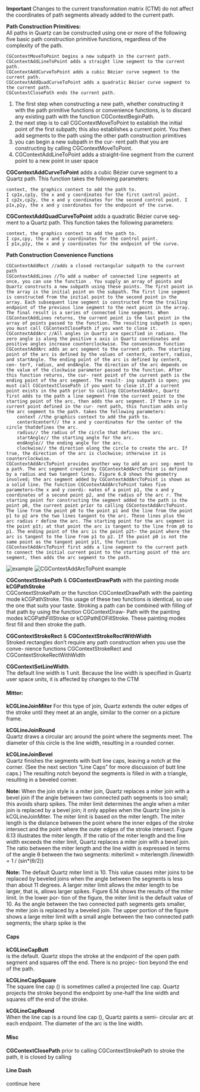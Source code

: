**Important**
Changes to the current transformation matrix (CTM) do not affect the coordinates of path segments already added to the current path.

**Path Construction Primitives:**  
All paths in Quartz can be constructed using one or more of the following five basic path construction primitive functions, regardless of the complexity of the path.
```
CGContextMoveToPoint begins a new subpath in the current path.
CGContextAddLineToPoint adds a straight line segment to the current path.
CGContextAddCurveToPoint adds a cubic Bézier curve segment to the current path.
CGContextAddQuadCurveToPoint adds a quadratic Bézier curve segment to the current path.
CGContextClosePath ends the current path.
```

1. The first step when constructing a new path, whether constructing it with the path primitive functions or convenience functions, is to discard any existing path with the function CGContextBeginPath.
2. the next step is to call CGContextMoveToPoint to establish the initial point of the first subpath; this also establishes a current point. You then add segments to the path using the other path construction primitives
3. you can begin a new subpath in the cur- rent path that you are constructing by calling CGContextMoveToPoint.
4. CGContextAddLineToPoint adds a straight-line segment from the current point to a new point in user space


**CGContextAddCurveToPoint** adds a cubic Bézier curve segment to a Quartz path. This function takes the following parameters:
```
context, the graphics context to add the path to.
I cp1x,cp1y, the x and y coordinates for the first control point.
I cp2x,cp2y, the x and y coordinates for the second control point. I p1x,p1y, the x and y coordinates for the endpoint of the curve.
```

**CGContextAddQuadCurveToPoint** adds a quadratic Bézier curve seg- ment to a Quartz path. This function takes the following parameters:
```
context, the graphics context to add the path to.
I cpx,cpy, the x and y coordinates for the control point.
I p1x,p1y, the x and y coordinates for the endpoint of the curve.
```

**Path Construction Convenience Functions**
```
CGContextAddRect //adds a closed rectangular subpath to the current path
CGContextAddLines //To add a number of connected line segments at once, you can use the function . You supply an array of points and Quartz constructs a new subpath using these points. The first point in the array is the initial point on the subpath. The first line segment is constructed from the initial point to the second point in the array. Each subsequent line segment is constructed from the trailing endpoint of the previous line segment to the next point in the array. The final result is a series of connected line segments. When CGContextAddLines returns, the current point is the last point in the array of points passed to the function. The resulting subpath is open; you must call CGContextClosePath if you want to close it.
CGContextAddArc //All angles in Quartz are specified in radians. The zero angle is along the positive x axis in Quartz coordinates and positive angles increase counterclockwise. The convenience function CGContextAddArc adds an arc segment to the current path. The starting point of the arc is defined by the values of centerX, centerY, radius, and startAngle. The ending point of the arc is defined by centerX, cen- terY, radius, and endAngle. The direction of the arc depends on the value of the clockwise parameter passed to the function. After this function returns, the cur- rent point of the current path is the ending point of the arc segment. The result- ing subpath is open; you must call CGContextClosePath if you want to close it.If a current point exists in the path prior to calling CGContextAddArc, Quartz first adds to the path a line segment from the current point to the starting point of the arc, then adds the arc segment. If there is no current point defined in the cur- rent path, this function adds only the arc segment to the path. takes the following parameters:
	context //the graphics context to add the path to.
	centerXcenterY// the x and y coordinates for the center of the circle thatdefines the arc.
	radius// the radius of the circle that defines the arc.
	startAngle// the starting angle for the arc.
	endAngle// the ending angle for the arc.
	clockwise// the direction along the circle to create the arc. If true, the direction of the arc is clockwise; otherwise it is counterclockwise.
CGContextAddArcToPoint provides another way to add an arc seg- ment to a path. The arc segment created by CGContextAddArcToPoint is defined by a radius and two tangent lines. Figure 6.8 shows the geometry involved; the arc segment added by CGContextAddArcToPoint is shown as a solid line. The function CGContextAddArcToPoint takes five parameters—the x and y coordi- nates of a point p1, the x and y coordinates of a second point p2, and the radius of the arc r. The starting point for constructing the segment added to the path is the point p0, the current point prior to calling CGContextAddArcToPoint. The line from the point p0 to the point p1 and the line from the point p1 to p2 are the two lines tangent to the arc. These lines plus the arc radius r define the arc. The starting point for the arc segment is the point p1t; at that point the arc is tangent to the line from p0 to p1. The ending point of the arc is the point p2t— the point where the arc is tangent to the line from p1 to p2. If the point p0 is not the same point as the tangent point p1t, the function CGContextAddArcToPoint first adds a line segment to the current path to connect the initial current point to the starting point of the arc segment, then adds the arc segment to the path.
```
![example](https://dl.dropboxusercontent.com/u/2559476/Screen%20Shot%202015-10-31%20at%2016.07.50.png) 
![CGContextAddArcToPoint example](https://dl.dropboxusercontent.com/u/2559476/Screen%20Shot%202015-10-31%20at%2015.54.35.png) 


**CGContextStrokePath** & **CGContextDrawPath** with the painting mode **kCGPathStroke**  
CGContextStrokePath or the function CGContextDrawPath with the painting mode kCGPathStroke. This usage of these two functions is identical, so use the one that suits your taste. Stroking a path can be combined with filling of that path by using the function CGContextDraw- Path with the painting modes kCGPathFillStroke or kCGPathEOFillStroke. These painting modes first fill and then stroke the path.

**CGContextStrokeRect** & **CGContextStrokeRectWithWidth**  
Stroked rectangles don’t require any path construction when you use the conve- nience functions CGContextStrokeRect and CGContextStrokeRectWithWidth

**CGContextSetLineWidth**.  
The default line width is 1 unit. Because the line width is specified in Quartz user space units, it is affected by changes to the CTM

#### Mitter:

**kCGLineJoinMiter** 
For this type of join, Quartz extends the outer edges of the stroke until they meet at an angle, similar to the corner on a picture frame.

**kCGLineJoinRound**  
Quartz draws a circular arc around the point where the segments meet. The diameter of this circle is the line width, resulting in a rounded corner.

**kCGLineJoinBevel**  
Quartz finishes the segments with butt line caps, leaving a notch at the corner. (See the next section “Line Caps” for more discussion of butt line caps.) The resulting notch beyond the segments is filled in with a triangle, resulting in a beveled corner.

**Note:** When the join style is a miter join, Quartz replaces a miter join with a bevel join if the angle between two connected path segments is too small; this avoids sharp spikes. The miter limit determines the angle when a miter join is replaced by a bevel join; it only applies when the Quartz line join is kCGLineJoinMiter. The miter limit is based on the miter length. The miter length is the distance between the point where the inner edges of the stroke intersect and the point where the outer edges of the stroke intersect. Figure 6.13 illustrates the miter length. If the ratio of the miter length and the line width exceeds the miter limit, Quartz replaces a miter join with a bevel join.
The ratio between the miter length and the line width is expressed in terms of the angle θ between the two segments:
 miterlimit =  miterlength /linewidth = 1 / (sin*(θ/2))

**Note:** The default Quartz miter limit is 10. This value causes miter joins to be replaced by beveled joins when the angle between the segments is less than about 11 degrees. A larger miter limit allows the miter length to be larger, that is, allows larger spikes. Figure 6.14 shows the results of the miter limit. In the lower por- tion of the figure, the miter limit is the default value of 10. As the angle between the two connected path segments gets smaller, the miter join is replaced by a beveled join. The upper portion of the figure shows a large miter limit with a small angle between the two connected path segments; the sharp spike is the

#### Caps

**kCGLineCapButt**  
is the default. Quartz stops the stroke at the endpoint of the open path segment and squares off the end. There is no projec- tion beyond the end of the path.

**kCGLineCapSquare**  
The square line cap () is sometimes called a projected line cap. Quartz projects the stroke beyond the endpoint by one-half the line width and squares off the end of the stroke.

**kCGLineCapRound**  
When the line cap is a round line cap (), Quartz paints a semi- circular arc at each endpoint. The diameter of the arc is the line width.


#### Misc

**CGContextClosePath** 
prior to calling CGContextStrokePath to stroke the path, it is closed by calling


#### Line Dash

continue here